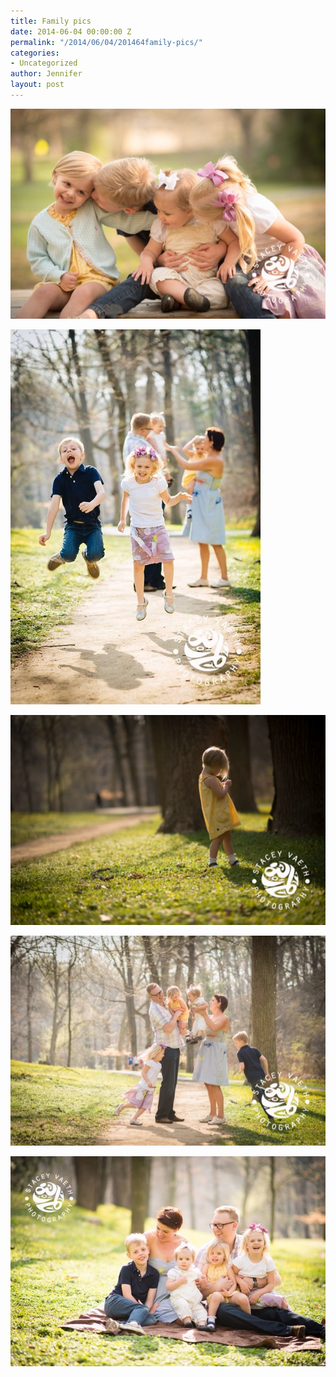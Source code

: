 ```yaml
---
title: Family pics
date: 2014-06-04 00:00:00 Z
permalink: "/2014/06/04/201464family-pics/"
categories:
- Uncategorized
author: Jennifer
layout: post
---
```


![](/assets/images/Family-pics/iphone-20140604174842-0.jpg)

![](/assets/images/Family-pics/iphone-20140604174842-1.jpg)

![](/assets/images/Family-pics/iphone-20140604174842-2.jpg)

![](/assets/images/Family-pics/iphone-20140604174842-3.jpg)

![](/assets/images/Family-pics/iphone-20140604174842-4.jpg)
